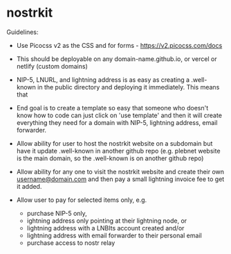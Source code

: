 # nostrkit

Guidelines: 

- Use Picocss v2 as the CSS and for forms - https://v2.picocss.com/docs
- This should be deployable on any domain-name.github.io, or vercel or netlify (custom domains)
-  NIP-5, LNURL, and lightning address is as easy as creating a .well-known in the public directory and deploying it immediately. This means that

- End goal is to create a template so easy that someone who doesn't know how to code can just click on 'use template' and then it will create everything they need for a domain with NIP-5, lightning address, email forwarder.
- Allow ability for user to host the nostrkit website on a subdomain but have it update .well-known in another github repo (e.g. plebnet website is the main domain, so the .well-known is on another github repo)
- Allow ability for any one to visit the nostrkit website and create their own username@domain.com and then pay a small lightning invoice fee to get it added.
- Allow user to pay for selected items only, e.g.
  - purchase NIP-5 only, 
  - ightning address only pointing at their lightning node, or
  - lightning address with a LNBIts account created and/or
  - lightning address with email forwarder to their personal email
  - purchase access to nostr relay
 
    
